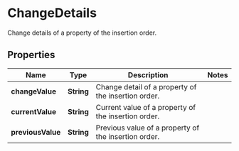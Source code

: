 

# ChangeDetails

Change details of a property of the insertion order.

## Properties

| Name | Type | Description | Notes |
|------------ | ------------- | ------------- | -------------|
|**changeValue** | **String** | Change detail of a property of the insertion order. |  |
|**currentValue** | **String** | Current value of a property of the insertion order. |  |
|**previousValue** | **String** | Previous value of a property of the insertion order. |  |



